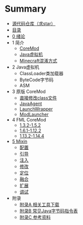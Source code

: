 # Summary

* [源代码仓库（求star）](https://github.com/xfl03/CoreModTutor)
* [目录](README.md)
* [0 绪论](0.md)
* 1 简介
    * [CoreMod](1.1.md)
    * [Java虚拟机](1.2.md)
    * [Minecraft混淆方式](1.3.md)
* 2 Java虚拟机
    * ClassLoader类加载器
    * ByteCode字节码
    * ASM
* 3 原版 CoreMod
    * [直接修改class文件](3.1.md)
    * [JavaAgent](3.2.md)
    * [LaunchWrapper](3.3.md)
    * [ModLauncher](3.4.md)
* 4 FML CoreMod
    * [1.3.2-1.5.2](4.1.md)
    * [1.6.1-1.12.2](4.2.md)
    * [1.13.2-1.14.4](4.3.md)
* [5 Mixin](5.md)
    * [配置](5.1.md)
    * [引导](5.2.md)
    * [注入](5.3.md)
    * [修改](5.4.md)
    * [定位](5.5.md)
    * [融合](5.6.md)
    * [扩展](5.7.md)
    * [调试](5.8.md)
* 附录
    * [附录A 相关工具下载](附录A.md)
    * [附录B 常见Java字节码指令表](附录B.md)
    * [附录C 参考资料](附录C.md)

